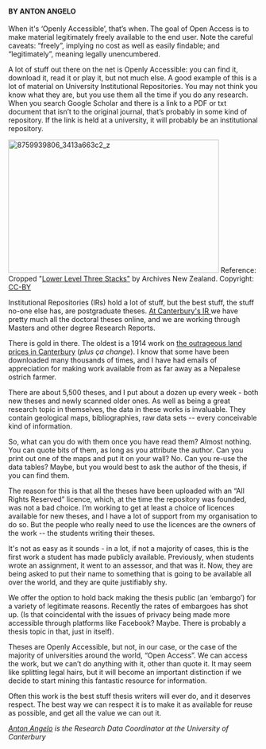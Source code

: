 <html><body><h4>BY ANTON ANGELO</h4>

When it's ‘Openly Accessible’, that’s when. The goal of Open Access is to make material legitimately freely available to the end user. Note the careful caveats: “freely”, implying no cost as well as easily findable; and “legitimately”, meaning legally unencumbered.



A lot of stuff out there on the net is Openly Accessible: you can find it, download it, read it or play it, but not much else. A good example of this is a lot of material on University Institutional Repositories. You may not think you know what they are, but you use them all the time if you do any research. When you search Google Scholar and there is a link to a PDF or txt document that isn’t to the original journal, that’s probably in some kind of repository. If the link is held at a university, it will probably be an institutional repository.



<a href="/wp-content/uploads/2014/07/8759939806_3413a663c2_z1.jpg"><img class="wp-image-301 size-full" src="/wp-content/uploads/2014/07/8759939806_3413a663c2_z1.jpg" alt="8759939806_3413a663c2_z" width="424" height="268"></a> Reference: Cropped "<a href="http://www.flickr.com/photos/archivesnz/8759939806" target="_blank">Lower Level Three Stacks"</a> by Archives New Zealand. Copyright: <a href="https://creativecommons.org/licenses/by/2.0/" target="_blank">CC-BY</a>



Institutional Repositories (IRs) hold a lot of stuff, but the best stuff, the stuff no-one else has, are postgraduate theses. <a href="http://ir.canterbury.ac.nz/" target="_blank">At Canterbury's IR </a>we have pretty much all the doctoral theses online, and we are working through Masters and other degree Research Reports.



There is gold in there. The oldest is a 1914 work on <a href="http://ir.canterbury.ac.nz/handle/10092/3979" target="_blank">the outrageous land prices in Canterbury</a> (<em>plus ça change</em>). I know that some have been downloaded many thousands of times, and I have had emails of appreciation for making work available from as far away as a Nepalese ostrich farmer.



There are about 5,500 theses, and I put about a dozen up every week - both new theses and newly scanned older ones. As well as being a great research topic in themselves, the data in these works is invaluable. They contain geological maps, bibliographies, raw data sets -- every conceivable kind of information.



So, what can you do with them once you have read them? Almost nothing. You can quote bits of them, as long as you attribute the author. Can you print out one of the maps and put it on your wall? No. Can you re-use the data tables? Maybe, but you would best to ask the author of the thesis, if you can find them.



The reason for this is that all the theses have been uploaded with an “All Rights Reserved” licence, which, at the time the repository was founded, was not a bad choice. I’m working to get at least a choice of licences available for new theses, and I have a lot of support from my organisation to do so. But the people who really need to use the licences are the owners of the work -- the students writing their theses.



It's not as easy as it sounds - in a lot, if not a majority of cases, this is the first work a student has made publicly available. Previously, when students wrote an assignment, it went to an assessor, and that was it. Now, they are being asked to put their name to something that is going to be available all over the world, and they are quite justifiably shy.



We offer the option to hold back making the thesis public (an ‘embargo’) for a variety of legitimate reasons. Recently the rates of embargoes has shot up. (Is that coincidental with the issues of privacy being made more accessible through platforms like Facebook? Maybe. There is probably a thesis topic in that, just in itself).



Theses are Openly Accessible, but not, in our case, or the case of the majority of universities around the world, “Open Access”. We can access the work, but we can’t do anything with it, other than quote it. It may seem like splitting legal hairs, but it will become an important distinction if we decide to start mining this fantastic resource for information.



Often this work is the best stuff thesis writers will ever do, and it deserves respect. The best way we can respect it is to make it as available for reuse as possible, and get all the value we can out it.



<em><a href="http://www.mojo.org/" target="_blank">Anton Angelo</a> is the Research Data Coordinator at the University of Canterbury</em></body></html>